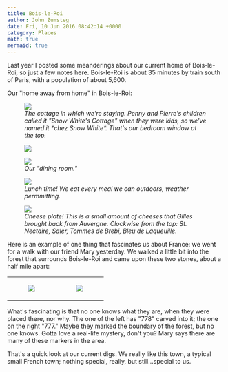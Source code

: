 ```yaml
---
title: Bois-le-Roi
author: John Zumsteg
date: Fri, 10 Jun 2016 08:42:14 +0000
category: Places
math: true
mermaid: true
---
```

Last year I posted some meanderings about our current home of Bois-le-Roi, so just a few notes here. Bois-le-Roi is about 35 minutes by train south of Paris, with a population of about 5,600.

Our "home away from home" in Bois-le-Roi:

<figure>
	<img src="{{site.url}}/assets/images/2016/06/DSC09988.jpg"/>
	<figcaption><em>The cottage in which we're staying. Penny and Pierre's children called it "Snow White's Cottage" when they were kids, so we've named it *chez Snow White*.  That's our bedroom window at the top.</em></figcaption>
</figure>



<figure>
	<img src="{{site.url}}/assets/images/2016/06/DSC09987.jpg"/>
	<figcaption></figcaption>
</figure>



<figure>
	<img src="{{site.url}}/assets/images/2016/06/DSC09990.jpg"/>
	<figcaption><em>Our "dining room."</em></figcaption>
</figure>



<figure>
	<img src="{{site.url}}/assets/images/2016/06/DSC09980.jpg"/>
	<figcaption><em>Lunch time! We eat every meal we can outdoors, weather permmitting.</em></figcaption>
</figure>



<figure>
	<img src="{{site.url}}/assets/images/2016/06/DSC09981.jpg"/>
	<figcaption><em>Cheese plate! This is a small amount of cheeses that Gilles brought back from Auvergne. Clockwise from the top: St. Nectaire, Saler, Tommes de Brebi, Bleu de Laqueuille.</em></figcaption>
</figure>



Here is an example of one thing that fascinates us about France: we went for a walk with our friend Mary yesterday. We walked a little bit into the forest that surrounds Bois-le-Roi and came upon these two stones, about a half mile apart:
<table>
<tbody>
<tr>
<td><figure>
	<img src="{{site.url}}/assets/images/2016/06/DSC09982.jpg"/>
	<figcaption></figcaption>
</figure>

</td>
<td><figure>
	<img src="{{site.url}}/assets/images/2016/06/DSC09983.jpg"/>
	<figcaption></figcaption>
</figure>

</td>
</tr>
</tbody>
</table>
What's fascinating is that no one knows what they are, when they were placed there, nor why. The one of the left has "778" carved into it; the one on the right "777." Maybe they marked the boundary of the forest, but no one knows. Gotta love a real-life mystery, don't you? Mary says there are many of these markers in the area.

That's a quick look at our current digs. We really like this town, a typical small French town; nothing special, really, but still...special to us.
